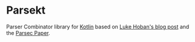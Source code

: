 Parsekt
=======

Parser Combinator library for [Kotlin](http://kotlinlang.org) based on
[Luke Hoban's blog post](http://blogs.msdn.com/b/lukeh/archive/2007/08/19/monadic-parser-combinators-using-c-3-0.aspx)
and the [Parsec Paper](http://research.microsoft.com/apps/pubs/default.aspx?id=65201).